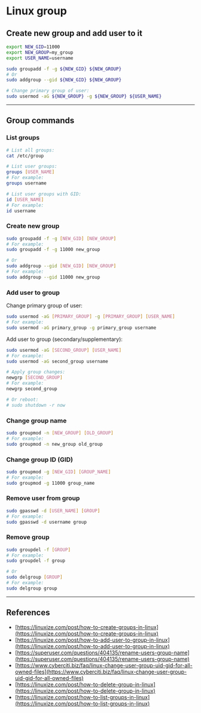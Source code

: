 # Linux group

## Create new group and add user to it

```sh
export NEW_GID=11000
export NEW_GROUP=my_group
export USER_NAME=username

sudo groupadd -f -g ${NEW_GID} ${NEW_GROUP}
# Or
sudo addgroup --gid ${NEW_GID} ${NEW_GROUP}

# Change primary group of user:
sudo usermod -aG ${NEW_GROUP} -g ${NEW_GROUP} ${USER_NAME}
```

---

## Group commands

### List groups

```sh
# List all groups:
cat /etc/group

# List user groups:
groups [USER_NAME]
# For example:
groups username

# List user groups with GID:
id [USER_NAME]
# For example:
id username
```

### Create new group

```sh
sudo groupadd -f -g [NEW_GID] [NEW_GROUP]
# For example:
sudo groupadd -f -g 11000 new_group

# Or
sudo addgroup --gid [NEW_GID] [NEW_GROUP]
# For example:
sudo addgroup --gid 11000 new_group
```

### Add user to group

Change primary group of user:

```sh
sudo usermod -aG [PRIMARY_GROUP] -g [PRIMARY_GROUP] [USER_NAME]
# For example:
sudo usermod -aG primary_group -g primary_group username
```

Add user to group (secondary/supplementary):

```sh
sudo usermod -aG [SECOND_GROUP] [USER_NAME]
# For example:
sudo usermod -aG second_group username

# Apply group changes:
newgrp [SECOND_GROUP]
# For example:
newgrp second_group

# Or reboot:
# sudo shutdown -r now
```

### Change group name

```sh
sudo groupmod -n [NEW_GROUP] [OLD_GROUP]
# For example:
sudo groupmod -n new_group old_group
```

### Change group ID (GID)

```sh
sudo groupmod -g [NEW_GID] [GROUP_NAME]
# For example:
sudo groupmod -g 11000 group_name
```

### Remove user from group

```sh
sudo gpasswd -d [USER_NAME] [GROUP]
# For example:
sudo gpasswd -d username group
```

### Remove group

```sh
sudo groupdel -f [GROUP]
# For example:
sudo groupdel -f group

# Or
sudo delgroup [GROUP]
# For example:
sudo delgroup group
```

---

## References

* [https://linuxize.com/post/how-to-create-groups-in-linux](https://linuxize.com/post/how-to-create-groups-in-linux)
* [https://linuxize.com/post/how-to-add-user-to-group-in-linux](https://linuxize.com/post/how-to-add-user-to-group-in-linux)
* [https://superuser.com/questions/404135/rename-users-group-name](https://superuser.com/questions/404135/rename-users-group-name)
* [https://www.cyberciti.biz/faq/linux-change-user-group-uid-gid-for-all-owned-files](https://www.cyberciti.biz/faq/linux-change-user-group-uid-gid-for-all-owned-files)
* [https://linuxize.com/post/how-to-delete-group-in-linux](https://linuxize.com/post/how-to-delete-group-in-linux)
* [https://linuxize.com/post/how-to-list-groups-in-linux](https://linuxize.com/post/how-to-list-groups-in-linux)
